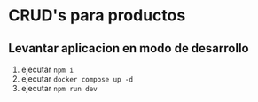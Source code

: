 # CRUD's para productos

## Levantar aplicacion en modo de desarrollo
1. ejecutar ```npm i```
2. ejecutar ```docker compose up -d```
2. ejecutar ```npm run dev```